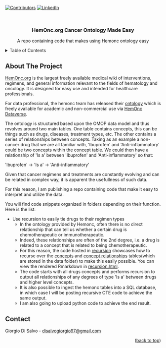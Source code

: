 <a name="readme-top"></a>

<!-- PROJECT SHIELDS -->
<!--
-->
[![Contributors][contributors-shield]][contributors-url]
[![LinkedIn][linkedin-shield]][linkedin-url]



<!-- PROJECT INFO -->
<br />
<div align="center">
<h3 align="center">HemOnc.org Cancer Ontology Made Easy</h3>

  <p align="center">
    A repo containing code that makes using Hemonc ontology easy
    <br />
  </p>
</div>



<!-- TABLE OF CONTENTS -->
<details>
  <summary>Table of Contents</summary>
  <ol>
    <li>
      <a href="#about-the-project">About The Project</a>
    </li>
  </ol>
</details>


<!-- ABOUT THE PROJECT -->
## About The Project

[HemOnc.org](https://hemonc.org/wiki/Main_Page) is the largest freely available medical wiki of interventions, regimens, and general information relevant to the fields of hematology and oncology. It is designed for easy use and intended for healthcare professionals.

For data professional, the hemonc team has released their [ontology](https://hemonc.org/wiki/Ontology) which is freely available for academic and non-commercial use via [HemOnc Dataverse](https://dataverse.harvard.edu/dataset.xhtml?persistentId=doi:10.7910/DVN/FPO4HB).

The ontology is structured based upon the OMOP data model and thus revolves around two main tables. One table contains concepts, this can be things such as drugs, diseases, treatment types, etc. The other contains a series of relationships between concepts. Taking as an example a non-cancer drug that we are all familiar with, 'Ibuprofen' and 'Anti-inflammatory' could be two concepts within the concept table. We could then have a relationship of 'Is a' between 'Ibuprofen' and 'Anti-inflammatory' so that:

'Ibuprofen' -> 'Is a' -> 'Anti-inflammatory'

Given that cancer regimens and treatments are constantly evolving and can be related in complex way, it is apparent the usefullness of such data.

For this reason, I am publishing a repo containing code that make it easy to interpret and utilize the data. 

You will find code snippets organized in folders depending on their function. Here is the list:

- Use recursion to easily tie drugs to their regimen types
    - In the ontology provided by Hemonc, often there is no direct relationship that can tell us whether a certain drug is chemotherapeutic or immunotherapeutic. 
    - Indeed, these relationships are often of the 2nd degree, i.e. a drug is related to a concept that is related to being chemotherapeutic. 
    - For this reason, the code hosted in [recursion](recursion.Rmd) showcases how to recurse over the [concepts](data/concept.csv) and [concept relationships](data/concept_relationship.csv) tables(which are stored in the data folder) to make this easily possible. You can view the rendered Rmarkdown in [recursion.html](recursion.html). 
    - The code starts with all drugs concepts and performs recursion to output all relationships of any degrees of type 'Is a' between drugs and higher level concepts.
    - It is also possible to ingest the hemonc tables into a SQL database, in which case I will be posting recursive CTE code to achieve the same output.
    - I am also going to upload python code to achieve the end result.

<!-- CONTACT -->
## Contact

Giorgio Di Salvo - disalvogiorgio97@gmail.com

<p align="right">(<a href="#readme-top">back to top</a>)</p>





<!-- MARKDOWN LINKS & IMAGES -->
<!-- https://www.markdownguide.org/basic-syntax/#reference-style-links -->
[contributors-shield]: https://img.shields.io/github/contributors/PerifanosPrometheus/HemOncOntologyMadeEasy.svg?style=for-the-badge
[contributors-url]: https://github.com/PerifanosPrometheus
[linkedin-shield]: https://img.shields.io/badge/-LinkedIn-black.svg?style=for-the-badge&logo=linkedin&colorB=555
[linkedin-url]: https://www.linkedin.com/in/giorgiodisalvo/
